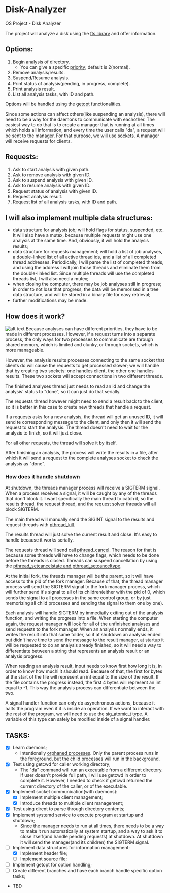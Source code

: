 # Disk-Analyzer
OS Project - Disk Analyzer

The project will analyze a disk using the [fts library](https://man7.org/linux/man-pages/man3/fts.3.html) and offer information.
## Options:
1. Begin analysis of directory.
	- You can give a specific [priority](https://linux.die.net/man/2/setpriority); default is 2(normal).
2. Remove analysis/results.
3. Suspend/Resume analysis.
4. Print status of analysis(pending, in progress, complete).
5. Print analysis result.
6. List all analysis tasks, with ID and path.

Options will be handled using the [getopt](https://man7.org/linux/man-pages/man3/getopt.3.html) functionalities.

Since some actions can affect others(like suspending an analysis), there will need to be a way for the daemons to communicate with eachother. The easiest way to do that is to create a manager that is running at all times which holds all information, and every time the user calls "da", a request will be sent to the manager. For that purpose, we will use [sockets](https://www.geeksforgeeks.org/socket-programming-cc/).
A manager will receive requests for clients.
## Requests:
1. Ask to start analysis with given path.
2. Ask to remove analysis with given ID.
3. Ask to suspend analysis with given ID.
4. Ask to resume analysis with given ID.
5. Request status of analysis with given ID.
6. Request analysis result.
7. Request list of all analysis tasks, with ID and path.

## I will also implement multiple data structures:
- data structure for analysis job; will hold flags for status, suspended, etc. It will also have a mutex, because multiple requests might use one analysis at the same time. And, obviously, it will hold the analysis results;
- data structure for requests management; will hold a list of job analyses, a double-linked list of all active thread ids, and a list of all completed thread addresses. Periodically, I will parse the list of completed threads, and using the address I will join those threads and eliminate them from the double-linked list. Since multiple threads will use the completed threads list, I will also need a mutex;
- when closing the computer, there may be job analyses still in progress; in order to not lose that progress, the data will be memorised in a tree data structure, and will be stored in a binary file for easy retrieval;
- further modifications may be made.

## How does it work?
![alt text](https://user-images.githubusercontent.com/100515480/205260201-cb1b4e32-ef8e-43c3-bbde-78d56a4900d9.png)
Because analyses can have different priorities, they have to be made in different processes. However, if a request turns into a separate process, the only ways for two processes to communicate are through shared memory, which is limited and clunky, or through sockets, which is more manageable.

However, the analysis results processes connecting to the same socket that clients do will cause the requests to get processed slower; we will handle that by creating two sockets: one handles client, the other one handles results. These two sockets will accept connections in two different threads.

The finished analyses thread just needs to read an id and change the analysis' status to "done", so it can just do that serially.

The requests thread however might need to send a result back to the client, so it is better in this case to create new threads that handle a request.

If a requests asks for a new analysis, the thread will get an unused ID, it will send te corresponding message to the client, and only then it will send the request to start the analysis. The thread doesn't need to wait for the analysis to finish, so it will just close.

For all other requests, the thread will solve it by itself.

After finishing an analysis, the process will write the results in a file, after which it will send a request to the complete analyses socket to check the analysis as "done".

### How does it handle shutdown
At shutdown, the threads manager process will receive a SIGTERM signal. When a process receives a signal, it will be caught by any of the threads that don't block it. I want specifically the main thread to catch it, so the results thread, the request thread, and the request solver threads will all block SIGTERM.

The main thread will manually send the SIGINT signal to the results and request threads with [pthread_kill](https://man7.org/linux/man-pages/man3/pthread_kill.3.html).

The results thread will just solve the current result and close. It's easy to handle because it works serially.

The requests thread will send call [pthread_cancel](https://man7.org/linux/man-pages/man3/pthread_cancel.3.html). The reason for that is because some threads will have to change flags, which needs to be done before the threads is closed. Threads can suspend cancellation by using the [pthread_setcancelstate and pthread_setcanceltype](https://man7.org/linux/man-pages/man3/pthread_setcancelstate.3.html).

At the initial fork, the threads manager will be the parent, so it will have access to the pid of the fork manager. Because of that, the thread manager process will send the SIGTERM signal to the fork manager process, which will further send it's signal to all of its children(either with the pid of 0, which sends the signal to all processes in the same control group, or by just memorizing all child processes and sending the signal to them one by one).

Each analysis will handle SIGTERM by immediatly exiting out of the analysis function, and writing the progress into a file. When starting the computer again, the request manager will look for all of the unfinished analyses and send requests to the fork manager. When an analysis normally ends, it writes the result into that same folder, so if at shutdown an analysis ended but didn't have time to send the message to the result manager, at startup it will be requested to do an analysis aready finished, so it will need a way to differentiate between a string that represents an analysis result or an analysis progress.

When reading an analysis result, input needs to know first how long it is, in order to know how muchi it should read. Because of that, the first for bytes at the start of the file will represent an int equal to the size of the result. If the file contains the progress instead, the first 4 bytes will represent an int equal to -1. This way the analysis process can differentiate between the two. 


A signal handler function can only do asynchronous actions, because it halts the program even if it is inside an operation. If we want to interact with the rest of the program, we will need to use the [sig_atomic_t](https://www.alphacodingskills.com/c/notes/c-signal-sig-atomic-t.php) type. A variable of this type can safely be modified inside of a signal handler.

## TASKS:
- [x] Learn daemons;
	- Intentionally [orphaned processes](https://stackoverflow.com/a/17955149). Only the parent process runs in the foreground, but the child processes will run in the background.
- [x] Test using getcwd for caller working directory;
	- The "da" command will run an executable from a different directory. If user doesn't provide full path, I will use getcwd in order to complete it. However, I needed to check if getcwd returned the current directory of the caller, or of the executable.
- [x] Implement socket communication(with daemons):
	- [x] Implement multiple client management;
	- [x] Introduce threads to multiple client management;
- [x] Test using dirent to parse through directory contents;
- [x] Implement systemd service to execute program at startup and shutdown;
	- Since the manager needs to run at all times, there needs to be a way to make it run automatically at system startup, and a way to ask it to close itself(and handle pending requests) at shutdown. At shutdown it will send the manager(and its children) the SIGTERM signal.
- [ ] Implement data structures for information management:
	- [x] Implement header file;
	- [ ] Implement source file;
- [ ] Implement getopt for option handling;
- [ ] Create different branches and have each branch handle specific option tasks;
- TBD
